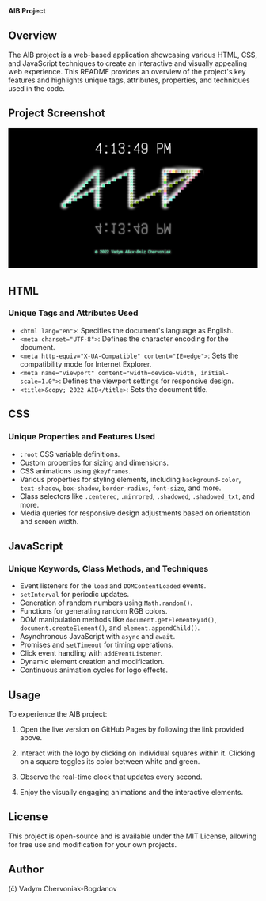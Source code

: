 <summary><b>AIB Project</b></summary>

## Overview

The AIB project is a web-based application showcasing various HTML, CSS, and JavaScript techniques to create an interactive and visually appealing web experience. This README provides an overview of the project's key features and highlights unique tags, attributes, properties, and techniques used in the code.

## Project Screenshot

[![screenshot](https://github.com/1abcdesign/AIB/blob/main/screenshot.png)](https://1abcdesign.github.io/AIB/)

## HTML

### Unique Tags and Attributes Used

- `<html lang="en">`: Specifies the document's language as English.
- `<meta charset="UTF-8">`: Defines the character encoding for the document.
- `<meta http-equiv="X-UA-Compatible" content="IE=edge">`: Sets the compatibility mode for Internet Explorer.
- `<meta name="viewport" content="width=device-width, initial-scale=1.0">`: Defines the viewport settings for responsive design.
- `<title>&copy; 2022 AIB</title>`: Sets the document title.

## CSS

### Unique Properties and Features Used

- `:root` CSS variable definitions.
- Custom properties for sizing and dimensions.
- CSS animations using `@keyframes`.
- Various properties for styling elements, including `background-color`, `text-shadow`, `box-shadow`, `border-radius`, `font-size`, and more.
- Class selectors like `.centered`, `.mirrored`, `.shadowed`, `.shadowed_txt`, and more.
- Media queries for responsive design adjustments based on orientation and screen width.

## JavaScript

### Unique Keywords, Class Methods, and Techniques

- Event listeners for the `load` and `DOMContentLoaded` events.
- `setInterval` for periodic updates.
- Generation of random numbers using `Math.random()`.
- Functions for generating random RGB colors.
- DOM manipulation methods like `document.getElementById()`, `document.createElement()`, and `element.appendChild()`.
- Asynchronous JavaScript with `async` and `await`.
- Promises and `setTimeout` for timing operations.
- Click event handling with `addEventListener`.
- Dynamic element creation and modification.
- Continuous animation cycles for logo effects.

## Usage

To experience the AIB project:

1. Open the live version on GitHub Pages by following the link provided above.

2. Interact with the logo by clicking on individual squares within it. Clicking on a square toggles its color between white and green.

3. Observe the real-time clock that updates every second.

4. Enjoy the visually engaging animations and the interactive elements.

## License

This project is open-source and is available under the MIT License, allowing for free use and modification for your own projects.

## Author

(č) Vadym Chervoniak-Bogdanov